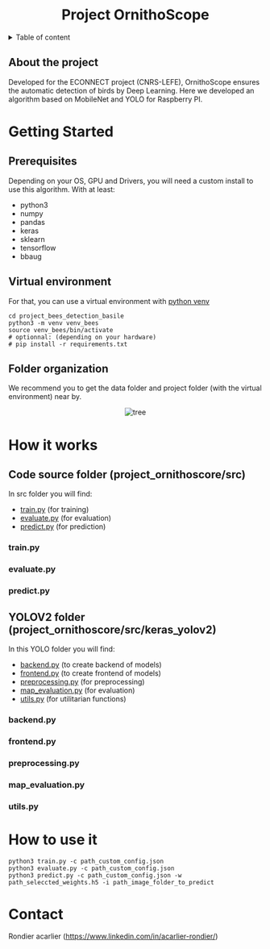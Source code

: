 <h1 align="center">Project OrnithoScope</h3>


<!-- TABLE OF CONTENTS -->
<details>
  <summary>Table of content</summary>
  <ol>
    <li>
      <a href="#about-the-project">About the project</a>
    </li>
    <li>
      <a href="#getting-started">Getting Started</a>
      <ul>
        <li><a href="#prerequisites">Prerequisites</a></li>
        <li><a href="#installation">Virtual environment</a></li>
        <li><a href="#installation">Folder organization</a></li>
      </ul>
    </li>
    <li><a href="#how-it-works">How it works</a></li>
    <li><a href="#how-to-use-it">How to use it</a></li>
    <li><a href="#contact">Contact</a></li>
    <li><a href="#acknowledgments">Acknowledgments</a></li>
  </ol>
</details>


<!-- ABOUT THE PROJECT -->
## About the project
Developed for the ECONNECT project (CNRS-LEFE), OrnithoScope ensures the automatic detection of birds by Deep Learning. Here we developed an algorithm based on MobileNet and YOLO for Raspberry PI.


<!-- GETTING STARTED -->
# Getting Started
## Prerequisites
Depending on your OS, GPU and Drivers, you will need a custom install to use this algorithm. With at least:
* python3
* numpy
* pandas
* keras
* sklearn
* tensorflow
* bbaug

## Virtual environment
For that, you can use a virtual environment with [python venv](https://docs.python.org/3/library/venv.html)
```
cd project_bees_detection_basile
python3 -m venv venv_bees
source venv_bees/bin/activate
# optionnal: (depending on your hardware) 
# pip install -r requirements.txt

```
## Folder organization
We recommend you to get the data folder and project folder (with the virtual environment) near by.

<div style="text-align: center;">
  <img src="src/data/imgs/img_for_readme/tree0.png" alt="tree">
</div>

<!-- HOW IT WORK -->
# How it works
## Code source folder (project_ornithoscore/src)
In src folder you will find: 
* [train.py](#trainpy) (for training)
* [evaluate.py](#evaluatepy) (for evaluation)
* [predict.py](#predictpy) (for prediction)
### train.py
### evaluate.py
### predict.py

## YOLOV2 folder (project_ornithoscore/src/keras_yolov2)
In this YOLO folder you will find: 
* [backend.py](#backendpy) (to create backend of models)
* [frontend.py](#frontendpy) (to create frontend of models)
* [preprocessing.py](#preprocessingpy) (for preprocessing)
* [map_evaluation.py](#mapevaluationpy) (for evaluation)
* [utils.py](#utilspy) (for utilitarian functions)

### backend.py
### frontend.py
### preprocessing.py
### map_evaluation.py
### utils.py

<!-- HOW TO USE IT -->
# How to use it
```
python3 train.py -c path_custom_config.json
python3 evaluate.py -c path_custom_config.json
python3 predict.py -c path_custom_config.json -w path_seleccted_weights.h5 -i path_image_folder_to_predict
```

<!-- CONTACT -->
# Contact
Rondier acarlier (https://www.linkedin.com/in/acarlier-rondier/)
